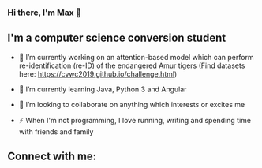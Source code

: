 ### Hi there, I'm Max 👋

## I'm a computer science conversion student

- 🔭  I’m currently working on an attention-based model which can perform re-identification (re-ID) of the endangered Amur tigers (Find datasets here: https://cvwc2019.github.io/challenge.html)

- 🌱  I’m currently learning Java, Python 3 and Angular

- 👯  I’m looking to collaborate on anything which interests or excites me

- ⚡ When I'm not programming, I love running, writing and spending time with friends and family

## Connect with me:
